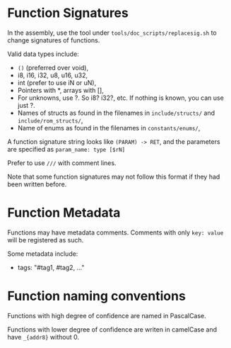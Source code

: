 # Function Signatures

In the assembly, use the tool under `tools/doc_scripts/replacesig.sh` to change signatures of functions.

Valid data types include:
- `()` (preferred over void),
- i8, i16, i32, u8, u16, u32,
- int (prefer to use iN or uN),
- Pointers with *, arrays with [],
- For unknowns, use ?. So i8? i32?, etc. If nothing is known, you can use just ?. 
- Names of structs as found in the filenames in `include/structs/` and `include/rom_structs/`,
- Name of enums as found in the filenames in `constants/enums/`,

A function signature string looks like `(PARAM) -> RET`, and the parameters are specified as
`param_name: type [$rN]`

Prefer to use `///` with comment lines. 

Note that some function signatures may not follow this format if they had been written before.

# Function Metadata

Functions may have metadata comments. Comments with only  `key: value` will be registered as such.

Some metadata include:
- tags: "#tag1, #tag2, ..."

# Function naming conventions

Functions with high degree of confidence are named in PascalCase. 

Functions with lower degree of confidence are writen in camelCase and have `_{addr8}` without 0.